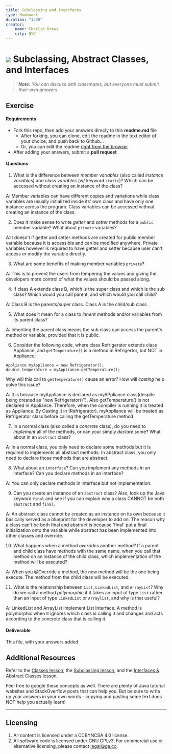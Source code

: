 ```yaml
---
title: Subclassing and Interfaces
type: Homework
duration: "1:00"
creator:
    name: Charlie Drews
    city: NYC
---
```


# ![](https://ga-dash.s3.amazonaws.com/production/assets/logo-9f88ae6c9c3871690e33280fcf557f33.png) Subclassing, Abstract Classes, and Interfaces

> ***Note:*** _You can discuss with classmates, but everyone must submit their own answers_

## Exercise

#### Requirements

- Fork this repo, then add your answers direcly to this **readme.md** file
  - After forking, you can clone, edit the readme in the text editor of your choice, and push back to Github...
  - Or, you can edit the readme [right from the browser](https://help.github.com/articles/editing-files-in-your-repository/)
- After adding your answers, submit a **pull request**

#### Questions

1. What is the difference between *member variables* (also called *instance variables*) and *class variables* (w/ keyword `static`)? Which can be accessed without creating an instance of the class?

A: Member variables can have different copies and variations while class variables are usually initialized inside its' own class and have only one instance across the program. Class variables can be accessed without creating an instance of the class.

2. Does it make sense to write  *getter* and *setter* methods for a `public` member variable? What about `private` variables?

A:It doesn't if getter and setter methods are created for public member variable because it is accessible and can be modified anywhere. Private variables however is required to have getter and setter because user can't access or modify the variable directly. 

3. What are some benefits of making member variables `private`?

A: This is to prevent the users from tempering the values and giving the developers more control of what the values should be passed along.

4. If class A extends class B, which is the super class and which is the sub class? Which would you call parent, and which would you call child?

A: Class B is the parents/super class. Class A is the child/sub class.

5. What does it mean for a class to *inherit* methods and/or variables from its parent class?

A: Inheriting the parent class means the sub class can access the parent's method or variable, provided that it is public.

6. Consider the following code, where class Refrigerator extends class Appliance, and `getTemperature()` is a method in Refrigertor, but NOT in Appliance:
  ```
  Appliance myAppliance = new Refrigerator();
  double temperature = myAppliance.getTemperature();
  ```
  Why will this call to `getTemperature()` cause an error? How will *casting* help solve this issue?

A: It is because myAppliance is declared as myAPpliance class(despite being created as "new Refrigerator()"). Also getTemperature() is not declared in Appliance. Therefore, when the compiler is running it is treated as Appliance. 
By Casting it in (Refrigerator), myAppliance will be treated as Refrigerator class before calling the getTemperature method.

7. In a normal class (also called a *concrete* class), do you need to *implement* all of the methods, or can your simply *declare* some? What about in an `abstract` class?

A: In a normal class, you only need to declare some methods but it is required to implements all abstract methods. In abstract class, you only need to declare those methods that are abstract.

8. What about an `interface`? Can you implement any methods in an interface? Can you declare methods in an interface?

A: You can only declare methods in interface but not implementation. 

9. Can you create an instance of an `abstract` class? Also, look up the Java keyword `final` and see if you can explain why a class CANNOT be both `abstract` and `final`.

A: An abstract class cannot be created as an instance on its own because it basically served as a blueprint for the developer to add on. The reason why a class can't be both final and abstract is because 'final' put a final initialization onto the variable while abstract has been implemented into other classes and override. 

10. What happens when a method *overrides* another method? If a parent and child class have methods with the same name, when you call that method on an instance of the child class, which implementation of the method will be executed?

A: When you @Override a method, the new method will be the one being execute. The method from the child class will be executed. 

11. What is the relationship between `List`, `LinkedList`, and `ArrayList`? Why do we call a method *polymorphic* if it takes an input of type `List` rather than an input of type `LinkedList` or `Arraylist`, and why is that useful?

A: LinkedList and ArrayList implement List Interface. A method is polymorphic when it ignores which class is calling it and changes  and acts according to the concrete class that is calling it. 

#### Deliverable

This file, with your answers added

## Additional Resources

Refer to the [Classes lesson](https://github.com/ga-adi-macaron/Course-Materials/tree/master/lessons/programming-fundamentals-in-java/classes-lesson), the [Subclassing lesson](https://github.com/ga-adi-macaron/Course-Materials/tree/master/lessons/programming-fundamentals-in-java/subclassing-lesson), and the [Interfaces & Abstract Classes lesson](https://github.com/ga-adi-macaron/Course-Materials/tree/master/lessons/programming-fundamentals-in-java/interfaces-and-abstract-classes).

Feel free to google these concepts as well. There are plenty of Java tutorial websites and StackOverflow posts that can help you. But be sure to write up your answers in your own words - copying and pasting some text does NOT help you actually learn!

---

## Licensing
1. All content is licensed under a CC­BY­NC­SA 4.0 license.
2. All software code is licensed under GNU GPLv3. For commercial use or alternative licensing, please contact [legal@ga.co](mailto:legal@ga.co).
